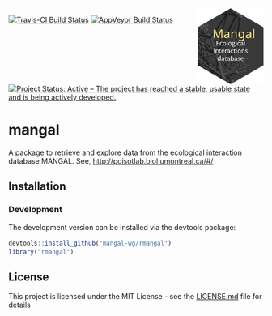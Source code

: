 <img src="docs/reference/figures/logo.svg" width="130" height="150" align="right"/>

[![Travis-CI Build Status](https://travis-ci.org/mangal-wg/rmangal.svg?branch=master)](https://travis-ci.org/mangal-wg/rmangal)
[![AppVeyor Build Status](https://ci.appveyor.com/api/projects/status/github/mangal-wg/rmangal?branch=master&svg=true)](https://ci.appveyor.com/project/mangal-wg/rmangal)
[![Project Status: Active – The project has reached a stable, usable state and is being actively developed.](https://www.repostatus.org/badges/latest/wip.svg)](https://www.repostatus.org/#WIP)

# mangal

A package to retrieve and explore data from the ecological interaction database MANGAL.
See, http://poisotlab.biol.umontreal.ca/#/

## Installation

### Development

The development version can be installed via the devtools package:

```r
devtools::install_github("mangal-wg/rmangal")
library("rmangal")
```

## License

This project is licensed under the MIT License - see the [LICENSE.md](LICENSE.md) file for details
